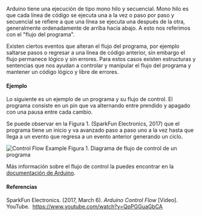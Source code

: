 
Arduino tiene una ejecución de tipo mono hilo y secuencial. Mono hilo es que cada línea de código se ejecuta una a la vez o paso por paso y secuencial se refiere a que una línea se ejecuta una después de la otra, generalmente ordenadamente de arriba hacia abajo. A esto nos referimos con el "flujo del programa".

Existen ciertos eventos que alteran el flujo del programa, por ejemplo saltarse pasos o regresar a una línea de código anterior, sin embargo el flujo permanece lógico y sin errores. Para estos casos existen estructuras y sentencias que nos ayudan a controlar y manipular el flujo del programa y mantener un código lógico y libre de errores.

#### Ejemplo
Lo siguiente es un ejemplo de un programa y su flujo de control.
El programa consiste en un pin que va alternando entre prendido y apagado con una pausa entre cada cambio. 

Se puede observar en la Figura 1. (SparkFun Electronics, 2017) que el programa tiene un inicio y va avanzado paso a paso uno a la vez hasta que llega a un evento que regresa a un evento anterior generando un ciclo.


![Control Flow Example](Control%20Flow%20Example.png)
Figura 1. Diagrama de flujo de control de un programa

Más información sobre el flujo de control la puedes encontrar en la [documentación de Arduino](https://arduino.cl/flujo-de-control-estructura-y-sentencias-del-programa-arduino/).

#### Referencias
SparkFun Electronics. (2017, March 6). _Arduino Control Flow_ [Video]. YouTube.  https://www.youtube.com/watch?v=QpPGGuaGbCA
